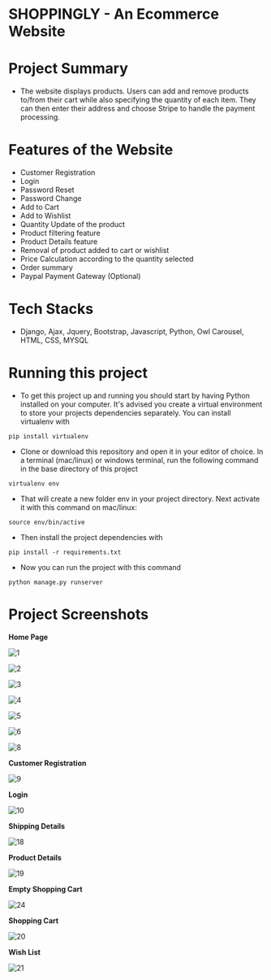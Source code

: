 # **SHOPPINGLY - An Ecommerce Website**


# **Project Summary**
- The website displays products. Users can add and remove products to/from their cart while also specifying the quantity of each item. They can then enter their address and choose Stripe to handle the payment processing.


# **Features of the Website** 
- Customer Registration
- Login
- Password Reset
- Password Change
- Add to Cart
- Add to Wishlist
- Quantity Update of the product
- Product filtering feature
- Product Details feature
- Removal of product added to cart or wishlist
- Price Calculation according to the quantity selected
- Order summary
- Paypal Payment Gateway (Optional)

# **Tech Stacks**
- Django, Ajax, Jquery, Bootstrap, Javascript, Python, Owl Carousel, HTML, CSS, MYSQL


# **Running this project**
- To get this project up and running you should start by having Python installed on your computer. It's advised you create a virtual environment to store your projects dependencies separately. You can install virtualenv with

`pip install virtualenv`

- Clone or download this repository and open it in your editor of choice. In a terminal (mac/linux) or windows terminal, run the following command in the base directory of this project

`virtualenv env`

- That will create a new folder env in your project directory. Next activate it with this command on mac/linux:

`source env/bin/active`

- Then install the project dependencies with

`pip install -r requirements.txt`

- Now you can run the project with this command

`python manage.py runserver`

# **Project Screenshots**

**Home Page**

![1](https://user-images.githubusercontent.com/48528522/120102518-0be1b400-c169-11eb-8501-4f5d73f8fd64.png)

![2](https://user-images.githubusercontent.com/48528522/120102619-7f83c100-c169-11eb-8683-296d63cbb957.png)

![3](https://user-images.githubusercontent.com/48528522/120102649-a3df9d80-c169-11eb-8d2d-db7670034765.png)

![4](https://user-images.githubusercontent.com/48528522/120102672-bd80e500-c169-11eb-8ba9-a44952cafdf4.png)

![5](https://user-images.githubusercontent.com/48528522/120102763-3da74a80-c16a-11eb-8871-4115dde68a4b.png)

![6](https://user-images.githubusercontent.com/48528522/120102862-9d9df100-c16a-11eb-9bf8-d70ecfaed41c.png)

![8](https://user-images.githubusercontent.com/48528522/120102892-b9a19280-c16a-11eb-8f3b-364e1aeb622c.png)

**Customer Registration**

![9](https://user-images.githubusercontent.com/48528522/120102956-02f1e200-c16b-11eb-93b0-694346e12df4.png)


**Login**

![10](https://user-images.githubusercontent.com/48528522/120103334-c2936380-c16c-11eb-8fe0-a5397d5a71a6.png)

**Shipping Details**

![18](https://user-images.githubusercontent.com/48528522/120103350-ce7f2580-c16c-11eb-896d-3145cb196f81.png)

**Product Details**

![19](https://user-images.githubusercontent.com/48528522/120103360-d9d25100-c16c-11eb-944f-ffbdb7608965.png)

**Empty Shopping Cart**

![24](https://user-images.githubusercontent.com/48528522/120103368-e656a980-c16c-11eb-88f5-6c4684814e76.png)


**Shopping Cart**

![20](https://user-images.githubusercontent.com/48528522/120103377-f40c2f00-c16c-11eb-8fe0-748f7327b698.png)

**Wish List**

![21](https://user-images.githubusercontent.com/48528522/120103384-fcfd0080-c16c-11eb-9259-aef3d85fa19c.png)























